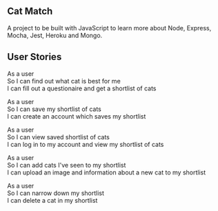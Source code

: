 ## Cat Match

A project to be built with JavaScript to learn more about Node, Express, Mocha, Jest, Heroku and Mongo.

## User Stories

As a user <br>
So I can find out what cat is best for me <br>
I can fill out a questionaire and get a shortlist of cats <br>

As a user <br>
So I can save my shortlist of cats <br>
I can create an account which saves my shortlist <br>

As a user <br>
So I can view saved shortlist of cats <br>
I can log in to my account and view my shortlist of cats <br>

As a user <br>
So I can add cats I've seen to my shortlist <br>
I can upload an image and information about a new cat to my shortlist <br>

As a user <br>
So I can narrow down my shortlist <br>
I can delete a cat in my shortlist <br>
